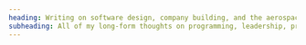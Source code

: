 ```yaml
---
heading: Writing on software design, company building, and the aerospace industry.
subheading: All of my long-form thoughts on programming, leadership, product design, and more, collected in chronological order.
---
```

